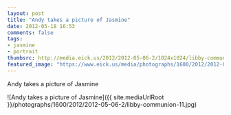 ```yaml
---
layout: post
title: "Andy takes a picture of Jasmine"
date: 2012-05-18 16:53
comments: false
tags: 
- jasmine
- portrait
thumbsrc: http://media.eick.us/2012/2012-05-06-2/1024x1024/libby-communion-11.jpg
featured_image: "https://www.eick.us/media/photographs/1600/2012/2012-05-06-2/libby-communion-11.jpg"
---
```

Andy takes a picture of Jasmine



![Andy takes a picture of Jasmine]({{ site.mediaUrlRoot }}/photographs/1600/2012/2012-05-06-2/libby-communion-11.jpg)

